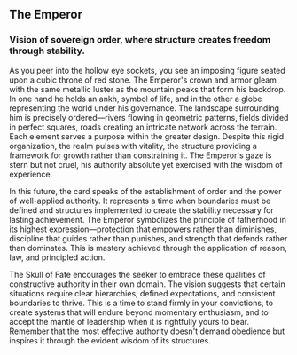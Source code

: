 ## The Emperor
### Vision of sovereign order, where structure creates freedom through stability.

As you peer into the hollow eye sockets, you see an imposing figure seated upon a cubic throne of red stone. The Emperor's crown and armor gleam with the same metallic luster as the mountain peaks that form his backdrop. In one hand he holds an ankh, symbol of life, and in the other a globe representing the world under his governance. The landscape surrounding him is precisely ordered—rivers flowing in geometric patterns, fields divided in perfect squares, roads creating an intricate network across the terrain. Each element serves a purpose within the greater design. Despite this rigid organization, the realm pulses with vitality, the structure providing a framework for growth rather than constraining it. The Emperor's gaze is stern but not cruel, his authority absolute yet exercised with the wisdom of experience.

In this future, the card speaks of the establishment of order and the power of well-applied authority. It represents a time when boundaries must be defined and structures implemented to create the stability necessary for lasting achievement. The Emperor symbolizes the principle of fatherhood in its highest expression—protection that empowers rather than diminishes, discipline that guides rather than punishes, and strength that defends rather than dominates. This is mastery achieved through the application of reason, law, and principled action.

The Skull of Fate encourages the seeker to embrace these qualities of constructive authority in their own domain. The vision suggests that certain situations require clear hierarchies, defined expectations, and consistent boundaries to thrive. This is a time to stand firmly in your convictions, to create systems that will endure beyond momentary enthusiasm, and to accept the mantle of leadership when it is rightfully yours to bear. Remember that the most effective authority doesn't demand obedience but inspires it through the evident wisdom of its structures.